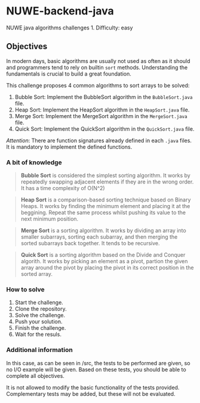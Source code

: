 # NUWE-backend-java
NUWE java algorithms challenges 1.
Difficulty: easy

## Objectives

In modern days, basic algorithms are usually not used as often as it should and programmers tend to rely on builtin `sort` methods. Understanding the fundamentals is crucial to build a great foundation.

This challenge proposes 4 common algorithms to sort arrays to be solved:
1. Bubble Sort: Implement the BubbleSort algorithm in the `BubbleSort.java` file.
2. Heap Sort: Implement the HeapSort algorithm in the `HeapSort.java` file.
3. Merge Sort: Implement the MergeSort algorithm in the `MergeSort.java` file.
4. Quick Sort: Implement the QuickSort algorithm in the `QuickSort.java` file.

*Attention*: There are function signatures already defined in each `.java` files. It is mandatory to implement the defined functions. 

### A bit of knowledge

> **Bubble Sort** is considered the simplest sorting algorithm. It works by repeatedly swapping adjacent elements if they are in the wrong order. It has a time complexity of O(N^2)

> **Heap Sort** is a comparison-based sorting technique based on Binary Heaps. It works by finding the minimum element and placing it at the beggining. Repeat the same process whilst pushing its value to the next minimum position.

> **Merge Sort** is a sorting algorithm. It works by dividing an array into smaller subarrays, sorting each subarray, and then merging the sorted subarrays back together. It tends to be recursive.

> **Quick Sort** is a sorting algorithm based on the Divide and Conquer algorith. It works by picking an element as a pivot, partion the given array around the pivot by placing the pivot in its correct position in the sorted array.

### How to solve

1. Start the challenge.
2. Clone the repository.
3. Solve the challenge.
4. Push your solution.
5. Finish the challenge.
6. Wait for the resuls.

### Additional information

In this case, as can be seen in /src, the tests to be performed are given, so no I/O example will be given.
Based on these tests, you should be able to complete all objectives.

It is not allowed to modify the basic functionality of the tests provided. Complementary tests may be added, but these will not be evaluated.